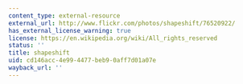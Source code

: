 ```yaml
---
content_type: external-resource
external_url: http://www.flickr.com/photos/shapeshift/76520922/
has_external_license_warning: true
license: https://en.wikipedia.org/wiki/All_rights_reserved
status: ''
title: shapeshift
uid: cd146acc-4e99-4477-beb9-0aff7d01a07e
wayback_url: ''
---
```

